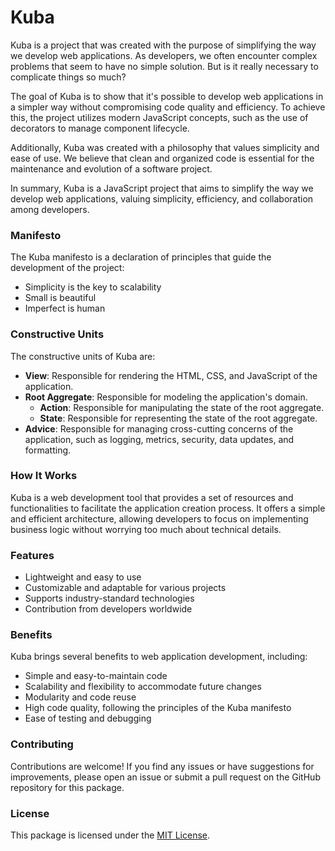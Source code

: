 # Kuba

Kuba is a project that was created with the purpose of simplifying the way we develop web applications. As developers, we often encounter complex problems that seem to have no simple solution. But is it really necessary to complicate things so much?

The goal of Kuba is to show that it's possible to develop web applications in a simpler way without compromising code quality and efficiency. To achieve this, the project utilizes modern JavaScript concepts, such as the use of decorators to manage component lifecycle.

Additionally, Kuba was created with a philosophy that values simplicity and ease of use. We believe that clean and organized code is essential for the maintenance and evolution of a software project.

In summary, Kuba is a JavaScript project that aims to simplify the way we develop web applications, valuing simplicity, efficiency, and collaboration among developers.

### Manifesto

The Kuba manifesto is a declaration of principles that guide the development of the project:

- Simplicity is the key to scalability
- Small is beautiful
- Imperfect is human

### Constructive Units

The constructive units of Kuba are:

- **View**: Responsible for rendering the HTML, CSS, and JavaScript of the application.
- **Root Aggregate**: Responsible for modeling the application's domain.
  - **Action**: Responsible for manipulating the state of the root aggregate.
  - **State**: Responsible for representing the state of the root aggregate.
- **Advice**: Responsible for managing cross-cutting concerns of the application, such as logging, metrics, security, data updates, and formatting.

### How It Works

Kuba is a web development tool that provides a set of resources and functionalities to facilitate the application creation process. It offers a simple and efficient architecture, allowing developers to focus on implementing business logic without worrying too much about technical details.

### Features

- Lightweight and easy to use
- Customizable and adaptable for various projects
- Supports industry-standard technologies
- Contribution from developers worldwide

### Benefits

Kuba brings several benefits to web application development, including:

- Simple and easy-to-maintain code
- Scalability and flexibility to accommodate future changes
- Modularity and code reuse
- High code quality, following the principles of the Kuba manifesto
- Ease of testing and debugging

### Contributing

Contributions are welcome! If you find any issues or have suggestions for improvements, please open an issue or submit a pull request on the GitHub repository for this package.

### License

This package is licensed under the [MIT License](https://opensource.org/licenses/MIT).
